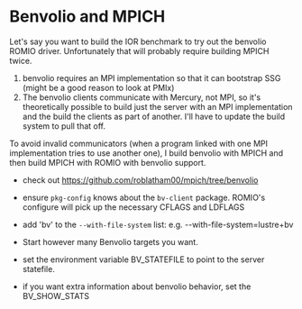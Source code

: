 # Benvolio and MPICH

Let's say you want to build the IOR benchmark to try out the benvolio ROMIO
driver.  Unfortunately that will probably require building MPICH twice.
1. benvolio requires an MPI implementation so that it can bootstrap SSG (might
   be a good reason to look at PMIx)
1. The benvolio clients communicate with Mercury, not MPI, so it's
   theoretically possible to build just the server with an MPI implementation
   and the build the clients as part of another.  I'll have to update the build
   system to pull that off.

To avoid invalid communicators (when a program linked with one MPI
implementation tries to use another one), I build benvolio with MPICH and then
build MPICH with ROMIO with benvolio support.  

- check out https://github.com/roblatham00/mpich/tree/benvolio

- ensure `pkg-config` knows about the `bv-client` package.  ROMIO's configure will pick up the necessary CFLAGS and LDFLAGS

- add 'bv' to the `--with-file-system` list: e.g. --with-file-system=lustre+bv

- Start however many Benvolio targets you want.

- set the environment variable BV_STATEFILE to point to the server statefile.

- if you want extra information about benvolio behavior, set the BV_SHOW_STATS
